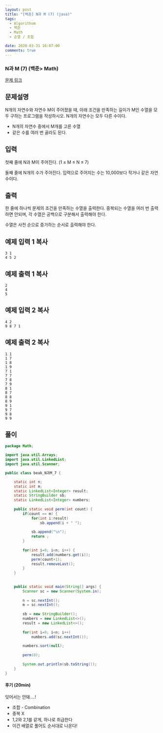 ```yaml
---
layout: post
title: "[백준] N과 M (7) (java)"
tags:
  - Algorithum
  - 백준
  - Math
  - 순열 / 조합

date: 2020-03-31 16:07:00
comments: true
---
```




###   N과 M (7) (백준> Math)

[문제 링크](https://www.acmicpc.net/problem/15656 )

## 문제설명

N개의 자연수와 자연수 M이 주어졌을 때, 아래 조건을 만족하는 길이가 M인 수열을 모두 구하는 프로그램을 작성하시오. N개의 자연수는 모두 다른 수이다.

- N개의 자연수 중에서 M개를 고른 수열
- 같은 수를 여러 번 골라도 된다.

## 입력

첫째 줄에 N과 M이 주어진다. (1 ≤ M ≤ N ≤ 7)

둘째 줄에 N개의 수가 주어진다. 입력으로 주어지는 수는 10,000보다 작거나 같은 자연수이다.

## 출력

한 줄에 하나씩 문제의 조건을 만족하는 수열을 출력한다. 중복되는 수열을 여러 번 출력하면 안되며, 각 수열은 공백으로 구분해서 출력해야 한다.

수열은 사전 순으로 증가하는 순서로 출력해야 한다.

## 예제 입력 1 복사

```
3 1
4 5 2
```

## 예제 출력 1 복사

```
2
4
5
```

## 예제 입력 2 복사

```
4 2
9 8 7 1
```

## 예제 출력 2 복사

```
1 1
1 7
1 8
1 9
7 1
7 7
7 8
7 9
8 1
8 7
8 8
8 9
9 1
9 7
9 8
9 9
```

## 풀이

```java
package Math;

import java.util.Arrays;
import java.util.LinkedList;
import java.util.Scanner;

public class beak_N과M_7 {

	static int n;
	static int m;
	static LinkedList<Integer> result;
	static StringBuilder sb;
	static LinkedList<Integer> numbers;
	
	public static void perm(int count) {
		if(count == m) {
			for(int i:result)
				sb.append(i + " ");
			
			sb.append("\n");
			return ;
		}
		
		for(int i=0; i<n; i++) {
			result.add(numbers.get(i));
			perm(count+1);
			result.removeLast();
		}
	}
	
	
	public static void main(String[] args) {
		Scanner sc = new Scanner(System.in);
		
		n = sc.nextInt();
		m = sc.nextInt();
		
		sb = new StringBuilder();
		numbers = new LinkedList<>();
		result = new LinkedList<>();
		
		for(int i=0; i<n; i++)
			numbers.add(sc.nextInt());
		
		numbers.sort(null);
		
		perm(0);
		
		System.out.println(sb.toString());
	}
}


```

#### 후기 (20min)

잊어서는 안돼....! <br>

- 조합 - Combination
- 중복 X
- 1,2와 2,1를 같게, 하나로 취급한다
- 이건 배열로 풀어도 순서대로 나온다!